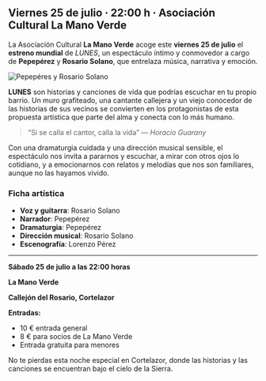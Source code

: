 ﻿## Viernes 25 de julio · 22:00 h · Asociación Cultural La Mano Verde

La Asociación Cultural **La Mano Verde** acoge este **viernes 25 de julio** el **estreno mundial** de *LUNES*, un espectáculo íntimo y conmovedor a cargo de **Pepepérez** y **Rosario Solano**, que entrelaza música, narrativa y emoción.

![Pepepéres y Rosario Solano](/images/blog/2025-07-21-pepeperes-rosario-solano-lunes/cartel.jpg)

**LUNES** son historias y canciones de vida que podrías escuchar en tu propio barrio. Un muro grafiteado, una cantante callejera y un viejo conocedor de las historias de sus vecinos se convierten en los protagonistas de esta propuesta artística que parte del alma y conecta con lo más humano.

> “Si se calla el cantor, calla la vida” — *Horacio Guarany*

Con una dramaturgia cuidada y una dirección musical sensible, el espectáculo nos invita a pararnos y escuchar, a mirar con otros ojos lo cotidiano, y a emocionarnos con relatos y melodías que nos son familiares, aunque no las hayamos vivido.

### Ficha artística
- **Voz y guitarra**: Rosario Solano  
- **Narrador**: Pepepérez  
- **Dramaturgia**: Pepepérez  
- **Dirección musical**: Rosario Solano  
- **Escenografía**: Lorenzo Pérez

---

**Sábado 25 de julio a las 22:00 horas**

**La Mano Verde**

**Callejón del Rosario, Cortelazor**

**Entradas:**

* 10 € entrada general
* 8 € para socios de La Mano Verde
* Entrada gratuita para menores


No te pierdas esta noche especial en Cortelazor, donde las historias y las canciones se encuentran bajo el cielo de la Sierra.
